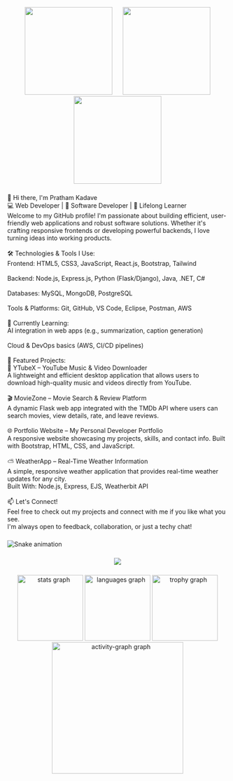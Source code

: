 <p align="center">
  <img height="200" src="https://media2.giphy.com/media/v1.Y2lkPTc5MGI3NjExZDAwejJmaTc5NTZuMHR2dTNmazdoZGhzbmdoajd6bHR5YWk5c2t2biZlcD12MV9pbnRlcm5hbF9naWZfYnlfaWQmY3Q9Zw/TUOSneOOtImPurKwph/giphy.gif" />
  &nbsp;&nbsp;&nbsp;&nbsp;
  <img height="200" src="https://media0.giphy.com/media/v1.Y2lkPTc5MGI3NjExdmplbjd5dW80Znl6dG13Mnp4cGJoZXkybW81NzBjYnJwdnhqN3ZkdyZlcD12MV9pbnRlcm5hbF9naWZfYnlfaWQmY3Q9Zw/YRThiAEEYVNtC5acLO/giphy.gif" />
  <img height="200" src="https://media4.giphy.com/media/v1.Y2lkPTc5MGI3NjExMjUxZXRyZDh2N25pZ29wNmRzcTV1eG85ZTZlbnVjNDV5dGNvNXJ1YSZlcD12MV9pbnRlcm5hbF9naWZfYnlfaWQmY3Q9Zw/U2fpTR4zq6LuEDFmS1/giphy.gif" />
</p>



###

<p align="left">👋 Hi there, I'm Pratham Kadave<br>💻 Web Developer | 🧠 Software Developer | 🚀 Lifelong Learner<br>Welcome to my GitHub profile! I'm passionate about building efficient, user-friendly web applications and robust software solutions. Whether it's crafting responsive frontends or developing powerful backends, I love turning ideas into working products.<br><br>🛠️ Technologies & Tools I Use:<br>Frontend: HTML5, CSS3, JavaScript, React.js, Bootstrap, Tailwind<br><br>Backend: Node.js, Express.js, Python (Flask/Django), Java, .NET, C#<br><br>Databases: MySQL, MongoDB, PostgreSQL<br><br>Tools & Platforms: Git, GitHub, VS Code, Eclipse, Postman, AWS<br><br>🌱 Currently Learning:<br>AI integration in web apps (e.g., summarization, caption generation)<br><br>Cloud & DevOps basics (AWS, CI/CD pipelines)<br><br>📌 Featured Projects:<br>🎵 YTubeX – YouTube Music & Video Downloader<br>A lightweight and efficient desktop application that allows users to download high-quality music and videos directly from YouTube.<br><br>🎬 MovieZone – Movie Search & Review Platform<br>A dynamic Flask web app integrated with the TMDb API where users can search movies, view details, rate, and leave reviews.<br><br>🌐 Portfolio Website – My Personal Developer Portfolio<br>A responsive website showcasing my projects, skills, and contact info. Built with Bootstrap, HTML, CSS, and JavaScript.<br><br>⛅ WeatherApp – Real-Time Weather Information<br>A simple, responsive weather application that provides real-time weather updates for any city.<br>Built With: Node.js, Express, EJS, Weatherbit API<br><br>📫 Let's Connect!<br>Feel free to check out my projects and connect with me if you like what you see.<br>I'm always open to feedback, collaboration, or just a techy chat!</p>

###

<img src="https://raw.githubusercontent.com/Secretor007/Secretor007/output/snake.svg" alt="Snake animation" />

###

<div align="center">
  <img src="https://profile-counter.glitch.me/Secretor007/count.svg?"  />
</div>

###

<div align="center">
  <img src="https://github-readme-stats.vercel.app/api?username=Secretor007&hide_title=false&hide_rank=false&show_icons=true&include_all_commits=true&count_private=true&disable_animations=false&theme=dracula&locale=en&hide_border=true&order=1" height="150" alt="stats graph"  />
  <img src="https://github-readme-stats.vercel.app/api/top-langs?username=Secretor007&locale=en&hide_title=false&layout=compact&card_width=320&langs_count=5&theme=dracula&hide_border=true&order=2&custom_title=Here's%20what%20I%20have%20used!" height="150" alt="languages graph"  />
  <img src="https://github-profile-trophy.vercel.app?username=Secretor007&theme=dracula&column=-1&row=1&margin-w=8&margin-h=8&no-bg=true&no-frame=true&order=4" height="150" alt="trophy graph"  />
  <img src="https://github-readme-activity-graph.vercel.app/graph?username=Secretor007&radius=16&theme=dracula&area=true&order=5&custom_title=See%20My%20Contributions!&hide_border=true&hide_title=false" height="300" alt="activity-graph graph"  />
</div>

###
